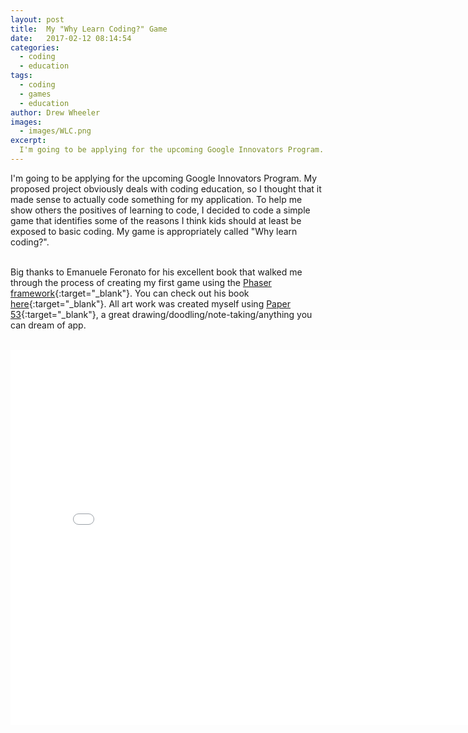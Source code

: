 ```yaml
---
layout: post
title:  My "Why Learn Coding?" Game 
date:   2017-02-12 08:14:54
categories:
  - coding
  - education
tags:
  - coding
  - games
  - education
author: Drew Wheeler
images:
  - images/WLC.png
excerpt:
  I'm going to be applying for the upcoming Google Innovators Program. My proposed project obviously deals with coding education. To help me show others the positives of learning to code I decided to code a simple game that identifies some of the reasons I think kids should at least be exposed to basic coding. My game is appropriately called "Why learn coding?".
---
```


I'm going to be applying for the upcoming Google Innovators Program. My proposed project obviously deals with coding education, so I thought that it made sense to actually code something for my application. To help me show others the positives of learning to code, I decided to code a simple game that identifies some of the reasons I think kids should at least be exposed to basic coding. My game is appropriately called "Why learn coding?".<br><br>

Big thanks to Emanuele Feronato for his excellent book that walked me through the process of creating my first game using the [Phaser framework](https://phaser.io/){:target="_blank"}. You can check out his book [here](http://www.emanueleferonato.com/2015/06/08/get-my-first-indie-minibook-from-null-to-full-html5-cross-platform-game/){:target="_blank"}. All art work was created myself using [Paper 53](https://www.fiftythree.com/){:target="_blank"}, a great drawing/doodling/note-taking/anything you can dream of app.<br><br>

<iframe src="/google_game/index.html" name="whylearncoding?" width="800" height="600" frameborder="0" scrolling="no"><p>Your browser does not support iframes.</p> ></iframe>

